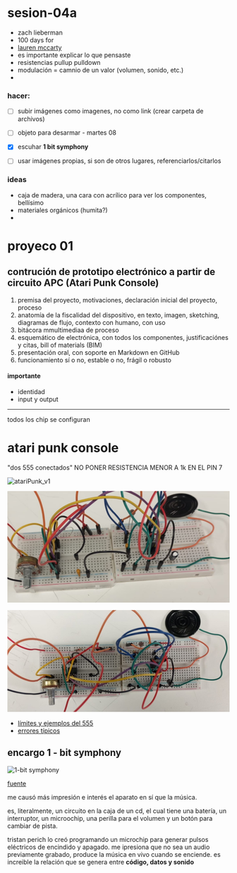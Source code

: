 # sesion-04a

- zach lieberman
- 100 days for
- [lauren mccarty](https://lauren-mccarthy.com/)
- es importante explicar lo que pensaste
- resistencias pullup pulldown
- modulación = camnio de un valor (volumen, sonido, etc.)
- 

 ### hacer:
 - [ ] subir imágenes como imagenes, no como link (crear carpeta de archivos)
 - [ ] objeto para desarmar - martes 08
 - [x] escuhar **1 bit symphony**
 - [ ] usar imágenes propias, si son de otros lugares, referenciarlos/citarlos
       

### ideas
- caja de madera, una cara con acrílico para ver los componentes, bellísimo
- materiales orgánicos (humita?)
- 

# proyeco 01
## contrución de prototipo electrónico a partir de circuito APC (Atari Punk Console)

1. premisa del proyecto, motivaciones, declaración inicial del proyecto, proceso
2. anatomía de la fiscalidad del dispositivo, en texto, imagen, sketching, diagramas de flujo, contexto con humano, con uso
3. bitácora mmultimediaa de proceso
4. esquemático de electrónica, con todos los componentes, justificaciónes y citas, bill of materials (BIM)
5. presentación oral, con soporte en Markdown en GitHub
6. funcionamiento sí o no, estable o no, frágil o robusto

#### importante
- identidad
- input y output
____________________________________

todos los chip se configuran

# atari punk console
"dos 555 conectados"
NO PONER RESISTENCIA MENOR A 1k EN EL PIN 7

![atariPunk_v1](https://github.com/felix-rg416/dis8644-2025-1/blob/main/19-felix-rg416/sesion-04a/archivos/atariPunk_v1.png)

![circuito.APC.02](19-felix-rg416/sesion-04a/archivos/circuito.APC.02.jpg) 

![circuito.APC.01](19-felix-rg416/sesion-04a/archivos/circuito.APC.01.jpg)


- [límites y ejemplos del 555](https://www.555-timer-circuits.com/)
- [errores típicos](https://www.555-timer-circuits.com/common-mistakes.html)


## encargo 1 - bit symphony

![1-bit symphony](https://github.com/felix-rg416/dis8644-2025-1/blob/main/19-felix-rg416/sesion-04a/archivos/1_bit_symphony.jpg)


[fuente](https://cantaloupemusic.com/albums/1-bit-symphony)

me causó más impresión e interés el aparato en sí que la música.

es, literalmente, un circuito en  la caja de un cd, el cual tiene una batería, un interruptor, un microochip, una perilla para el volumen y un botón para cambiar de pista.

tristan perich lo creó programando un microchip para generar pulsos eléctricos de encindido y apagado. me ipresiona que no sea un audio previamente grabado, produce la música en vivo cuando se enciende. es increible la relación que se genera entre **código, datos y sonido**
